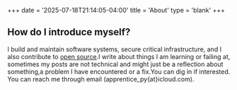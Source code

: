 +++
date = '2025-07-18T21:14:05-04:00'
title = 'About'
type = 'blank'
+++

## How do I introduce myself?
I build and maintain software systems, secure critical infrastructure, and I also contribute
to [open source](https://github.com/t0gun).I write about things I am learning or failing at, sometimes my posts are
not technical and might just be a reflection about something,a problem I have encountered or a fix.You can dig in if
interested. You can reach me through email (apprentice_py{at}icloud.com).

